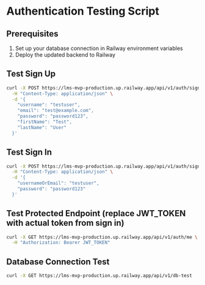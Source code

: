 # Authentication Testing Script

## Prerequisites
1. Set up your database connection in Railway environment variables
2. Deploy the updated backend to Railway

## Test Sign Up
```bash
curl -X POST https://lms-mvp-production.up.railway.app/api/v1/auth/signup \
  -H "Content-Type: application/json" \
  -d '{
    "username": "testuser",
    "email": "test@example.com",
    "password": "password123",
    "firstName": "Test",
    "lastName": "User"
  }'
```

## Test Sign In
```bash
curl -X POST https://lms-mvp-production.up.railway.app/api/v1/auth/signin \
  -H "Content-Type: application/json" \
  -d '{
    "usernameOrEmail": "testuser",
    "password": "password123"
  }'
```

## Test Protected Endpoint (replace JWT_TOKEN with actual token from sign in)
```bash
curl -X GET https://lms-mvp-production.up.railway.app/api/v1/auth/me \
  -H "Authorization: Bearer JWT_TOKEN"
```

## Database Connection Test
```bash
curl -X GET https://lms-mvp-production.up.railway.app/api/v1/db-test
```